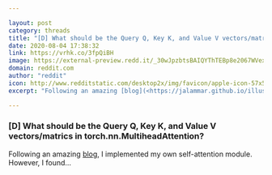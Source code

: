 ```yaml
---

layout: post
category: threads
title: "[D] What should be the Query Q, Key K, and Value V vectors/matrics in torch.nn.MultiheadAttention?"
date: 2020-08-04 17:38:32
link: https://vrhk.co/3fpQiBH
image: https://external-preview.redd.it/_30wJpzbtsBAIQYThTEBp8e2067WVexM_vG2RbdZfOE.jpg?width=1200&height=628.272251309&auto=webp&crop=1200:628.272251309,smart&s=724d01aa62d464979ab803a8bf4f9717a7ee2f32
domain: reddit.com
author: "reddit"
icon: http://www.redditstatic.com/desktop2x/img/favicon/apple-icon-57x57.png
excerpt: "Following an amazing [blog](<https://jalammar.github.io/illustrated-transformer/>), I implemented my own self-attention module. However, I found..."

---
```


### [D] What should be the Query Q, Key K, and Value V vectors/matrics in torch.nn.MultiheadAttention?

Following an amazing [blog](<https://jalammar.github.io/illustrated-transformer/>), I implemented my own self-attention module. However, I found...
